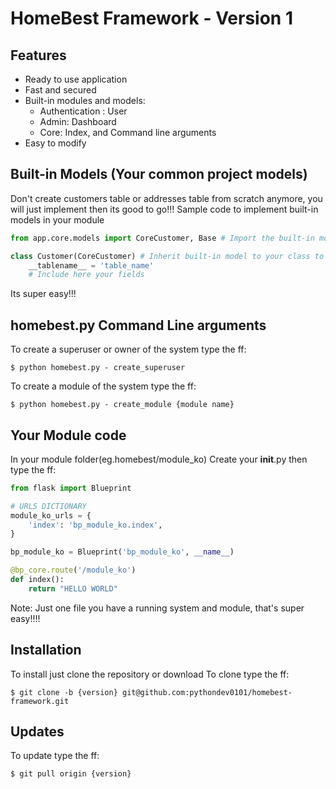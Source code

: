 # HomeBest Framework - Version 1

## Features

* Ready to use application
* Fast and secured 
* Built-in modules and models:
    - Authentication : User
    - Admin: Dashboard
    - Core: Index, and Command line arguments
* Easy to modify 

## Built-in Models (Your common project models)
Don't create customers table or addresses table from scratch anymore, you will just implement then its good to go!!!
Sample code to implement built-in models in your module
```python
from app.core.models import CoreCustomer, Base # Import the built-in models

class Customer(CoreCustomer) # Inherit built-in model to your class to implement
    __tablename__ = 'table_name'
    # Include here your fields
```
Its super easy!!!

## homebest.py Command Line arguments
To create a superuser or owner of the system type the ff:
```shell
$ python homebest.py - create_superuser
```
To create a module of the system type the ff:
```shell
$ python homebest.py - create_module {module name}
```
## Your Module code
In your module folder(eg.homebest/module_ko)
Create your __init__.py then type the ff:

```python
from flask import Blueprint

# URLS DICTIONARY
module_ko_urls = {
    'index': 'bp_module_ko.index',
}

bp_module_ko = Blueprint('bp_module_ko', __name__)

@bp_core.route('/module_ko')
def index():
    return "HELLO WORLD"
```
Note: Just one file you have a running system and module, that's super easy!!!!

## Installation
To install just clone the repository or download
To clone type the ff:
```shell
$ git clone -b {version} git@github.com:pythondev0101/homebest-framework.git
```

## Updates

To update type the ff:

```shell
$ git pull origin {version}
```
